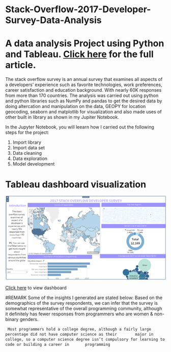 # Stack-Overflow-2017-Developer-Survey-Data-Analysis
# A data  analysis Project using Python and Tableau. [Click here](#) for the full article.
The stack overflow survey is an annual survey that examines all aspects of a developers’ experience such as favorite technologies, work preferences, career satisfaction and education background. With nearly 60K responses from more than 170 countries. The analysis was carried out using python and python libraries such as NumPy and pandas to get the desired data by doing altercation and manipulation on the data, GEOPY for location geocoding, seaborn and matplotlib for visualization and also made uses of other built in library as shown in my Jupiter Notebook. 

In the Jupyter Notebook, you will leearn how I carried out the following steps for the project:
  1. Import library
  2. Import data set
  3. Data cleaning
  4. Data exploration
  5. Model development

# Tableau dashboard visualization
![my image](dashboard.PNG)

[Click here](#) to view dashboard

#REMARK
Some of the insights I generated are stated below:
     Based on the demographics of the survey respondents, we can infer that the survey is somewhat representative of the      overall programming community, although it definitely has fewer responses from programmers who are women & non-          binary genders.
     
     Most programmers hold a college degree, although a fairly large percentage did not have computer science as their        major in college, so a computer science degree isn’t compulsory for learning to code or building a career in       programming
     
